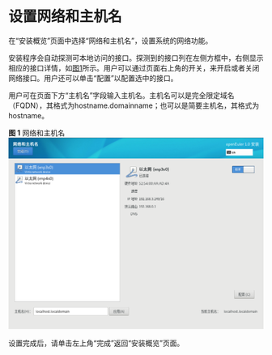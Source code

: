 # 设置网络和主机名<a name="ZH-CN_TOPIC_0220373171"></a>

在“安装概览”页面中选择“网络和主机名”，设置系统的网络功能。

安装程序会自动探测可本地访问的接口。探测到的接口列在左侧方框中，右侧显示相应的接口详情，如[图1](#zh-cn_topic_0186390264_zh-cn_topic_0122145831_fig123700157297)所示。用户可以通过页面右上角的开关，来开启或者关闭网络接口。用户还可以单击“配置”以配置选中的接口。

用户可在页面下方“主机名”字段输入主机名。主机名可以是完全限定域名（FQDN），其格式为hostname.domainname；也可以是简要主机名，其格式为hostname。

**图 1**  网络和主机名<a name="zh-cn_topic_0186390264_zh-cn_topic_0122145831_fig123700157297"></a>  
![](./figures/Network_and_HostName.png)

设置完成后，请单击左上角“完成”返回“安装概览”页面。

